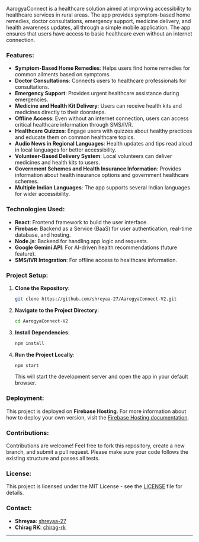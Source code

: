 

AarogyaConnect is a healthcare solution aimed at improving accessibility to healthcare services in rural areas. The app provides symptom-based home remedies, doctor consultations, emergency support, medicine delivery, and health awareness updates, all through a simple mobile application. The app ensures that users have access to basic healthcare even without an internet connection.

### Features:
- **Symptom-Based Home Remedies**: Helps users find home remedies for common ailments based on symptoms.
- **Doctor Consultations**: Connects users to healthcare professionals for consultations.
- **Emergency Support**: Provides urgent healthcare assistance during emergencies.
- **Medicine and Health Kit Delivery**: Users can receive health kits and medicines directly to their doorsteps.
- **Offline Access**: Even without an internet connection, users can access critical healthcare information through SMS/IVR.
- **Healthcare Quizzes**: Engage users with quizzes about healthy practices and educate them on common healthcare topics.
- **Audio News in Regional Languages**: Health updates and tips read aloud in local languages for better accessibility.
- **Volunteer-Based Delivery System**: Local volunteers can deliver medicines and health kits to users.
- **Government Schemes and Health Insurance Information**: Provides information about health insurance options and government healthcare schemes.
- **Multiple Indian Languages**: The app supports several Indian languages for wider accessibility.

### Technologies Used:
- **React**: Frontend framework to build the user interface.
- **Firebase**: Backend as a Service (BaaS) for user authentication, real-time database, and hosting.
- **Node.js**: Backend for handling app logic and requests.
- **Google Gemini API**: For AI-driven health recommendations (future feature).
- **SMS/IVR Integration**: For offline access to healthcare information.

### Project Setup:

1. **Clone the Repository**:
   ```bash
   git clone https://github.com/shreyaa-27/AarogyaConnect-V2.git
   ```

2. **Navigate to the Project Directory**:
   ```bash
   cd AarogyaConnect-V2
   ```

3. **Install Dependencies**:
   ```bash
   npm install
   ```

4. **Run the Project Locally**:
   ```bash
   npm start
   ```

   This will start the development server and open the app in your default browser.

### Deployment:

This project is deployed on **Firebase Hosting**. For more information about how to deploy your own version, visit the [Firebase Hosting documentation](https://firebase.google.com/docs/hosting).

### Contributions:

Contributions are welcome! Feel free to fork this repository, create a new branch, and submit a pull request. Please make sure your code follows the existing structure and passes all tests.

### License:
This project is licensed under the MIT License - see the [LICENSE](LICENSE) file for details.

### Contact:
- **Shreyaa**: [shreyaa-27](https://github.com/shreyaa-27)
- **Chirag RK**: [chirag-rk](https://github.com/chirag-rk)

---

